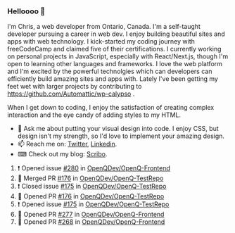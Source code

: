 ### Helloooo 👋

I'm Chris, a web developer from Ontario, Canada. I'm a self-taught developer pursuing a career in web dev. I enjoy building beautiful sites and apps with web technology.
I kick-started my coding journey with freeCodeCamp and claimed five of their certifications.  I currently working on personal projects in JavaScript, especially with React/Next.js, though I'm open to learning other languages and frameworks. I love the web platform and I'm excited by the powerful technolgies which can developers can efficiently build amazing sites and apps with. Lately I've been getting my feet wet with larger projects by contributing to https://github.com/Automattic/wp-calypso .

When I get down to coding, I enjoy the satisfaction of creating complex interaction and the eye candy of adding styles to my HTML. 

- 💬 Ask me about putting your visual design into code. I enjoy CSS, but design isn't my strength, so I'd love to implement your amazing design.
- 📫 Reach me on: [Twitter](https://twitter.com/Christo28120856), [Linkedin](https://www.linkedin.com/in/christopher-stevers-07b9a5204/).
- ⌨ Check out my blog: [Scribo](https://christopherstevers.cf).
<!--
**Christopher-Stevers/Christopher-Stevers** is a ✨ _special_ ✨ repository because its `README.md` (this file) appears on your GitHub profile.

Here are some ideas to get you started:

- 🔭 I’m currently working on ...
- 🌱 I’m currently learning ...
- 👯 I’m looking to collaborate on ...
- 🤔 I’m looking for help with ...
- 😄 Pronouns: ...
- ⚡ Fun fact: ...
-->

<!--START_SECTION:activity-->
1. ❗️ Opened issue [#280](https://github.com/OpenQDev/OpenQ-Frontend/issues/280) in [OpenQDev/OpenQ-Frontend](https://github.com/OpenQDev/OpenQ-Frontend)
2. 🎉 Merged PR [#176](https://github.com/OpenQDev/OpenQ-TestRepo/pull/176) in [OpenQDev/OpenQ-TestRepo](https://github.com/OpenQDev/OpenQ-TestRepo)
3. ❗️ Closed issue [#175](https://github.com/OpenQDev/OpenQ-TestRepo/issues/175) in [OpenQDev/OpenQ-TestRepo](https://github.com/OpenQDev/OpenQ-TestRepo)
4. 💪 Opened PR [#176](https://github.com/OpenQDev/OpenQ-TestRepo/pull/176) in [OpenQDev/OpenQ-TestRepo](https://github.com/OpenQDev/OpenQ-TestRepo)
5. ❗️ Opened issue [#175](https://github.com/OpenQDev/OpenQ-TestRepo/issues/175) in [OpenQDev/OpenQ-TestRepo](https://github.com/OpenQDev/OpenQ-TestRepo)
6. 💪 Opened PR [#277](https://github.com/OpenQDev/OpenQ-Frontend/pull/277) in [OpenQDev/OpenQ-Frontend](https://github.com/OpenQDev/OpenQ-Frontend)
7. 💪 Opened PR [#268](https://github.com/OpenQDev/OpenQ-Frontend/pull/268) in [OpenQDev/OpenQ-Frontend](https://github.com/OpenQDev/OpenQ-Frontend)
<!--END_SECTION:activity-->
